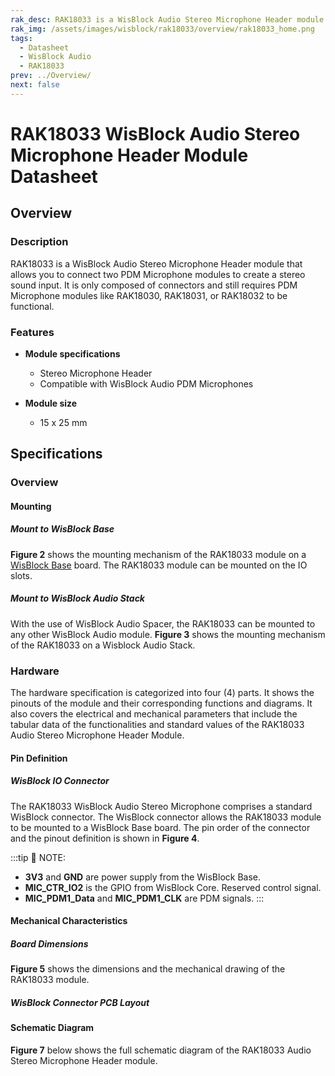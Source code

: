 ```yaml
---
rak_desc: RAK18033 is a WisBlock Audio Stereo Microphone Header module that allows you to connect two PDM Microphone modules to have stereo input.
rak_img: /assets/images/wisblock/rak18033/overview/rak18033_home.png
tags:
  - Datasheet
  - WisBlock Audio
  - RAK18033
prev: ../Overview/
next: false
---
```


# RAK18033 WisBlock Audio Stereo Microphone Header Module Datasheet

## Overview

### Description

RAK18033 is a WisBlock Audio Stereo Microphone Header module that allows you to connect two PDM Microphone modules to create a stereo sound input. It is only composed of connectors and still requires PDM Microphone modules like RAK18030, RAK18031, or RAK18032 to be functional.

### Features

* **Module specifications**
    * Stereo Microphone Header
    * Compatible with WisBlock Audio PDM Microphones
    
* **Module size**
    * 15 x 25&nbsp;mm

## Specifications

### Overview

<rk-img
  src="/assets/images/wisblock/rak18033/datasheet/rak18033.png"
  width="40%"
  caption="RAK18033 WisBlock Audio Stereo Microphone Header Module top and bottom view"
/>

#### Mounting

##### Mount to WisBlock Base

**Figure 2** shows the mounting mechanism of the RAK18033 module on a [WisBlock Base](https://docs.rakwireless.com/Product-Categories/WisBlock/#wisblock-base) board. The RAK18033 module can be mounted on the IO slots.

<rk-img
  src="/assets/images/wisblock/rak18033/datasheet/rak18033-mount.png"
  width="50%"
  caption="RAK18033 mounted to the WisBlock Base"
/>

##### Mount to WisBlock Audio Stack

With the use of WisBlock Audio Spacer, the RAK18033 can be mounted to any other WisBlock Audio module. **Figure 3** shows the mounting mechanism of the RAK18033 on a Wisblock Audio Stack.

<rk-img
  src="/assets/images/wisblock/rak18033/datasheet/rak18033-audiostack.png"
  width="50%"
  caption="RAK18033 mounted to the WisBlock Audio Stack"
/>

### Hardware

The hardware specification is categorized into four (4) parts. It shows the pinouts of the module and their corresponding functions and diagrams. It also covers the electrical and mechanical parameters that include the tabular data of the functionalities and standard values of the RAK18033 Audio Stereo Microphone Header Module.

#### Pin Definition

##### WisBlock IO Connector

The RAK18033 WisBlock Audio Stereo Microphone comprises a standard WisBlock connector. The WisBlock connector allows the RAK18033 module to be mounted to a WisBlock Base board. The pin order of the connector and the pinout definition is shown in **Figure 4**.

<rk-img
  src="/assets/images/wisblock/rak18033/datasheet/rak18033-pinouts.png"
  width="70%"
  caption="RAK18033 WisBlock Module pinout diagram"
/>

:::tip 📝 NOTE:
- **3V3** and **GND** are power supply from the WisBlock Base.
- **MIC_CTR_IO2** is the GPIO from WisBlock Core. Reserved control signal.
- **MIC_PDM1_Data** and **MIC_PDM1_CLK** are PDM signals.
:::

#### Mechanical Characteristics

##### Board Dimensions

**Figure 5** shows the dimensions and the mechanical drawing of the RAK18033 module.   

<rk-img
  src="/assets/images/wisblock/rak18033/datasheet/rak18033-dim.png"
  width="80%"
  caption="RAK18033 WisBlock Sensor mechanical drawing"
/>

##### WisBlock Connector PCB Layout

<rk-img
  src="/assets/images/wisblock/rak18033/datasheet/wisblock-conn.png"
  width="100%"
  caption="WisBlock Connector PCB footprint and recommendations"
/>


#### Schematic Diagram

**Figure 7** below shows the full schematic diagram of the RAK18033 Audio Stereo Microphone Header module.

<rk-img
  src="/assets/images/wisblock/rak18033/datasheet/rak18033-schem.png"
  width="100%"
  caption="RAK18033 schematic diagram"
/>

